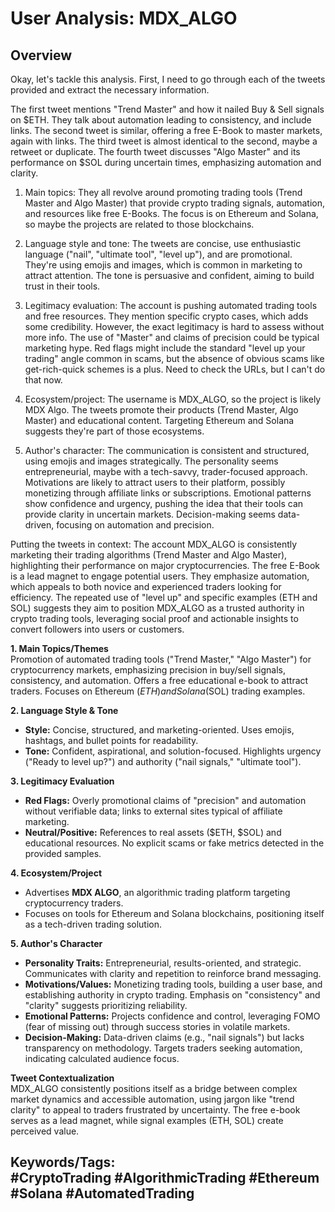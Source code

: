 # User Analysis: MDX_ALGO

## Overview

<think>
Okay, let's tackle this analysis. First, I need to go through each of the tweets provided and extract the necessary information.

The first tweet mentions "Trend Master" and how it nailed Buy & Sell signals on $ETH. They talk about automation leading to consistency, and include links. The second tweet is similar, offering a free E-Book to master markets, again with links. The third tweet is almost identical to the second, maybe a retweet or duplicate. The fourth tweet discusses "Algo Master" and its performance on $SOL during uncertain times, emphasizing automation and clarity.

1. Main topics: They all revolve around promoting trading tools (Trend Master and Algo Master) that provide crypto trading signals, automation, and resources like free E-Books. The focus is on Ethereum and Solana, so maybe the projects are related to those blockchains.

2. Language style and tone: The tweets are concise, use enthusiastic language ("nail", "ultimate tool", "level up"), and are promotional. They're using emojis and images, which is common in marketing to attract attention. The tone is persuasive and confident, aiming to build trust in their tools.

3. Legitimacy evaluation: The account is pushing automated trading tools and free resources. They mention specific crypto cases, which adds some credibility. However, the exact legitimacy is hard to assess without more info. The use of "Master" and claims of precision could be typical marketing hype. Red flags might include the standard "level up your trading" angle common in scams, but the absence of obvious scams like get-rich-quick schemes is a plus. Need to check the URLs, but I can't do that now.

4. Ecosystem/project: The username is MDX_ALGO, so the project is likely MDX Algo. The tweets promote their products (Trend Master, Algo Master) and educational content. Targeting Ethereum and Solana suggests they're part of those ecosystems.

5. Author's character: The communication is consistent and structured, using emojis and images strategically. The personality seems entrepreneurial, maybe with a tech-savvy, trader-focused approach. Motivations are likely to attract users to their platform, possibly monetizing through affiliate links or subscriptions. Emotional patterns show confidence and urgency, pushing the idea that their tools can provide clarity in uncertain markets. Decision-making seems data-driven, focusing on automation and precision.

Putting the tweets in context: The account MDX_ALGO is consistently marketing their trading algorithms (Trend Master and Algo Master), highlighting their performance on major cryptocurrencies. The free E-Book is a lead magnet to engage potential users. They emphasize automation, which appeals to both novice and experienced traders looking for efficiency. The repeated use of "level up" and specific examples (ETH and SOL) suggests they aim to position MDX_ALGO as a trusted authority in crypto trading tools, leveraging social proof and actionable insights to convert followers into users or customers.
</think>

**1. Main Topics/Themes**  
Promotion of automated trading tools ("Trend Master," "Algo Master") for cryptocurrency markets, emphasizing precision in buy/sell signals, consistency, and automation. Offers a free educational e-book to attract traders. Focuses on Ethereum ($ETH) and Solana ($SOL) trading examples.  

**2. Language Style & Tone**  
- **Style:** Concise, structured, and marketing-oriented. Uses emojis, hashtags, and bullet points for readability.  
- **Tone:** Confident, aspirational, and solution-focused. Highlights urgency ("Ready to level up?") and authority ("nail signals," "ultimate tool").  

**3. Legitimacy Evaluation**  
- **Red Flags:** Overly promotional claims of "precision" and automation without verifiable data; links to external sites typical of affiliate marketing.  
- **Neutral/Positive:** References to real assets ($ETH, $SOL) and educational resources. No explicit scams or fake metrics detected in the provided samples.  

**4. Ecosystem/Project**  
- Advertises **MDX ALGO**, an algorithmic trading platform targeting cryptocurrency traders.  
- Focuses on tools for Ethereum and Solana blockchains, positioning itself as a tech-driven trading solution.  

**5. Author's Character**  
- **Personality Traits:** Entrepreneurial, results-oriented, and strategic. Communicates with clarity and repetition to reinforce brand messaging.  
- **Motivations/Values:** Monetizing trading tools, building a user base, and establishing authority in crypto trading. Emphasis on "consistency" and "clarity" suggests prioritizing reliability.  
- **Emotional Patterns:** Projects confidence and control, leveraging FOMO (fear of missing out) through success stories in volatile markets.  
- **Decision-Making:** Data-driven claims (e.g., "nail signals") but lacks transparency on methodology. Targets traders seeking automation, indicating calculated audience focus.  

**Tweet Contextualization**  
MDX_ALGO consistently positions itself as a bridge between complex market dynamics and accessible automation, using jargon like "trend clarity" to appeal to traders frustrated by uncertainty. The free e-book serves as a lead magnet, while signal examples (ETH, SOL) create perceived value.  

**Keywords/Tags:**  
#CryptoTrading #AlgorithmicTrading #Ethereum #Solana #AutomatedTrading
---
